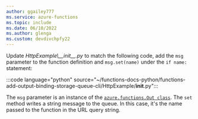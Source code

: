 ```yaml
---
author: ggailey777
ms.service: azure-functions
ms.topic: include
ms.date: 06/10/2022
ms.author: glenga
ms.custom: devdivchpfy22
---
```


Update *HttpExample\\\_\_init\_\_.py* to match the following code, add the `msg` parameter to the function definition and `msg.set(name)` under the `if name:` statement:

:::code language="python" source="~/functions-docs-python/functions-add-output-binding-storage-queue-cli/HttpExample/__init__.py":::

The `msg` parameter is an instance of the [`azure.functions.Out class`](/python/api/azure-functions/azure.functions.out). The `set` method writes a string message to the queue. In this case, it's the name passed to the function in the URL query string.
